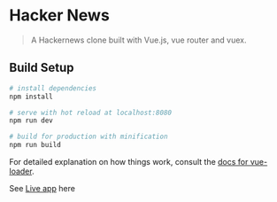 # Hacker News

> A Hackernews clone built with Vue.js, vue router and vuex.

## Build Setup

``` bash
# install dependencies
npm install

# serve with hot reload at localhost:8080
npm run dev

# build for production with minification
npm run build
```

For detailed explanation on how things work, consult the [docs for vue-loader](http://vuejs.github.io/vue-loader).

See [Live app](https://segunolalive-hackernews.herokuapp.com/) here
